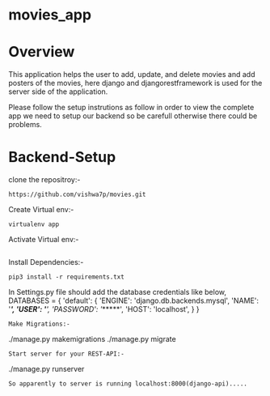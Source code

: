 # movies_app 

# Overview
This application helps the user to add, update, and delete movies and add posters of the movies, here django and djangorestframework is used for the server side of the application.

Please follow the setup instrutions as follow in order to view the complete app we need to setup our backend so be carefull otherwise there could be problems.

# Backend-Setup 

clone the repositroy:-
```
https://github.com/vishwa7p/movies.git
```
Create Virtual env:-
```
virtualenv app
```
Activate Virtual env:-
```
```
Install Dependencies:-
```
pip3 install -r requirements.txt
```
In Settings.py file should add the database credentials like below,
DATABASES = {
    'default': {
        'ENGINE': 'django.db.backends.mysql',
        'NAME': '*****',
        'USER': '******',
        'PASSWORD': '******',
        'HOST': 'localhost',
    }
}
```
Make Migrations:-
```
./manage.py makemigrations
./manage.py migrate
```
Start server for your REST-API:-
```
./manage.py runserver
```
So apparently to server is running localhost:8000(django-api).....
